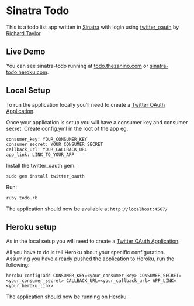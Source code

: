# Sinatra Todo
This is a todo list app written in [Sinatra][sinatra] with login using [twitter_oauth][twitter_oauth] by [Richard Taylor][moomerman].
## Live Demo
You can see sinatra-todo running at [todo.thezanino.com][live_demo] or [sinatra-todo.heroku.com][live_demo_heroku].
## Local Setup
To run the application locally you’ll need to create a [Twitter OAuth Application][twitter_app].

Once your application is setup you will have a consumer key and consumer secret. Create config.yml in the root of the app eg.

	consumer_key: YOUR_CONSUMER_KEY
	consumer_secret: YOUR_CONSUMER_SECRET
	callback_url: YOUR_CALLBACK_URL
	app_link: LINK_TO_YOUR_APP

Install the twitter_oauth gem:

	sudo gem install twitter_oauth

Run:

	ruby todo.rb

The application should now be available at `http://localhost:4567/`

## Heroku setup

As in the local setup you will need to create a [Twitter OAuth Application][twitter_app].

All you have to do is tell Heroku about your specific configuration. Assuming you have already pushed the application to Heroku, run the following:

	heroku config:add CONSUMER_KEY=<your_consumer_key> CONSUMER_SECRET=<your_consumer_secret> CALLBACK_URL=<your_callback_url> APP_LINK=<your_heroku_link>

The application should now be running on Heroku.

[moomerman]: http://github.com/moomerman
[sinatra]: http://sinatrarb.com
[twitter_oauth]: http://github.com/moomerman/twitter_oauth
[live_demo]: http://todo.thezanino.com
[live_demo_heroku]: http://sinatra-todo.heroku.com
[twitter_app]: http://twitter.com/oauth_clients/new "Twitter - Register an Application"